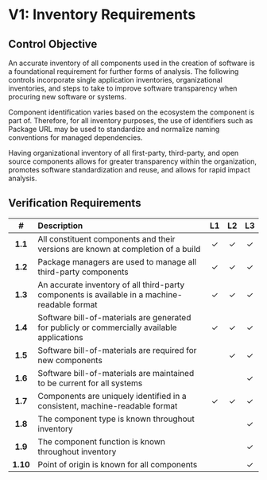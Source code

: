# V1: Inventory Requirements

## Control Objective

An accurate inventory of all components used in the creation of software is a foundational requirement for further forms
of analysis. The following controls incorporate single application inventories, organizational inventories, and steps
to take to improve software transparency when procuring new software or systems.

Component identification varies based on the ecosystem the component is part of. Therefore, for all inventory purposes,
the use of identifiers such as Package URL may be used to standardize and normalize naming conventions for managed 
dependencies.

Having organizational inventory of all first-party, third-party, and open source components allows for greater
transparency within the organization, promotes software standardization and reuse, and allows for rapid impact analysis.

## Verification Requirements

| # | Description | L1 | L2 | L3 |
| :---: | :--- | :---: | :---: | :---: |
| **1.1** | All constituent components and their versions are known at completion of a build | ✓ | ✓ | ✓ |
| **1.2** | Package managers are used to manage all third-party components | ✓ | ✓ | ✓ |
| **1.3** | An accurate inventory of all third-party components is available in a machine-readable format | ✓ | ✓ | ✓ |
| **1.4** | Software bill-of-materials are generated for publicly or commercially available applications | ✓ | ✓ | ✓ |
| **1.5** | Software bill-of-materials are required for new components | | ✓ | ✓ |
| **1.6** | Software bill-of-materials are maintained to be current for all systems | | | ✓ |
| **1.7** | Components are uniquely identified in a consistent, machine-readable format | ✓ | ✓ | ✓ |
| **1.8** | The component type is known throughout inventory | | | ✓ |
| **1.9** | The component function is known throughout inventory  | | | ✓ |
| **1.10** | Point of origin is known for all components | | | ✓ |
